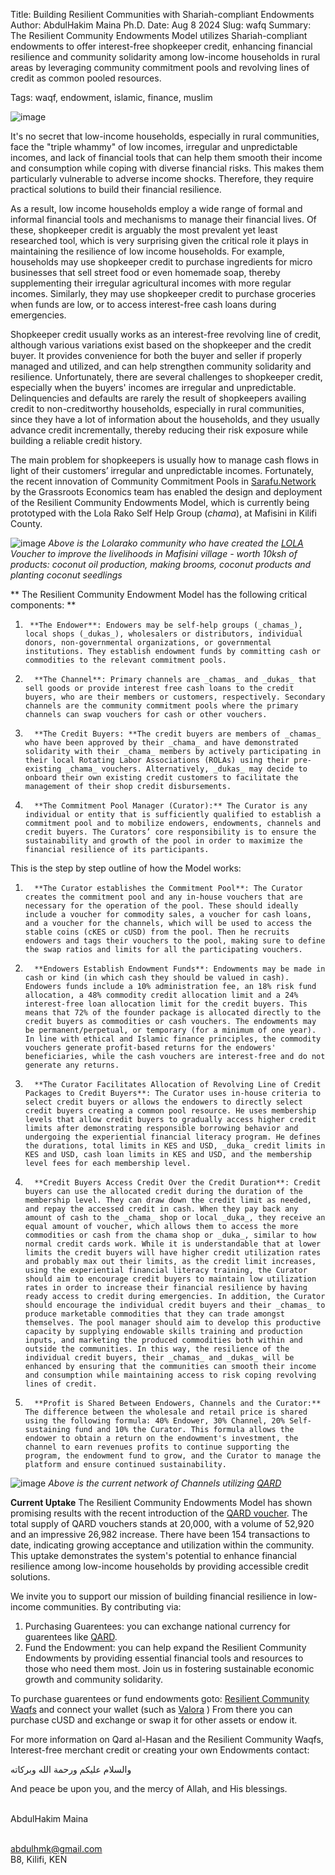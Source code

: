 Title: Building Resilient Communities with Shariah-compliant Endowments
Author: AbdulHakim Maina Ph.D.
Date: Aug 8 2024
Slug: wafq
Summary: The Resilient Community Endowments Model utilizes Shariah-compliant endowments to offer interest-free shopkeeper credit, enhancing financial resilience and community solidarity among low-income households in rural areas by leveraging community commitment pools and revolving lines of credit as common pooled resources.

Tags: waqf, endowment, islamic, finance, muslim

![image](images/blog/wafq1.webp)


It's no secret that low-income households, especially in rural communities, face the "triple whammy" of low incomes, irregular and unpredictable incomes, and lack of financial tools that can help them smooth their income and consumption while coping with diverse financial risks. This makes them particularly vulnerable to adverse income shocks. Therefore, they require practical solutions to build their financial resilience.

As a result, low income households employ a wide range of formal and informal financial tools and mechanisms to manage their financial lives. Of these, shopkeeper credit is arguably the most prevalent yet least researched tool, which is very surprising given the critical role it plays in maintaining the resilience of low income households. For example, households may use shopkeeper credit to purchase ingredients for micro businesses that sell street food or even homemade soap, thereby supplementing their irregular agricultural incomes with more regular incomes. Similarly, they may use shopkeeper credit to purchase groceries when funds are low, or to access interest-free cash loans during emergencies.

Shopkeeper credit usually works as an interest-free revolving line of credit, although various variations exist based on the shopkeeper and the credit buyer. It provides convenience for both the buyer and seller if properly managed and utilized, and can help strengthen community solidarity and resilience. Unfortunately, there are several challenges to shopkeeper credit, especially when the buyers' incomes are irregular and unpredictable. Delinquencies and defaults are rarely the result of shopkeepers availing credit to non-creditworthy households, especially in rural communities, since they have a lot of information about the households, and they usually advance credit incrementally, thereby reducing their risk exposure while building a reliable credit history.

The main problem for shopkeepers is usually how to manage cash flows in light of their customers’ irregular and unpredictable incomes. Fortunately, the recent innovation of Community Commitment Pools in [Sarafu.Network](https://sarafu.network) by the Grassroots Economics team has enabled the design and deployment of the Resilient Community Endowments Model, which is currently being prototyped with the Lola Rako Self Help Group (_chama_), at Mafisini in Kilifi County.

![image](images/blog/wafq2.webp)
*Above is the Lolarako community who have created the [LOLA](https://sarafu.network/vouchers/0xe0fDD77e4088af987DbB4fFfAd69349A821d5d3D) Voucher to improve the livelihoods in Mafisini village - worth 10ksh of products: coconut oil production, making brooms, coconut products and planting coconut seedlings*

** The Resilient Community Endowment Model has the following critical components: **

1.   	**The Endower**: Endowers may be self-help groups (_chamas_), local shops (_dukas_), wholesalers or distributors, individual donors, non-governmental organizations, or governmental institutions. They establish endowment funds by committing cash or commodities to the relevant commitment pools.

2.       **The Channel**: Primary channels are _chamas_ and _dukas_ that sell goods or provide interest free cash loans to the credit buyers, who are their members or customers, respectively. Secondary channels are the community commitment pools where the primary channels can swap vouchers for cash or other vouchers.


3.       **The Credit Buyers: **The credit buyers are members of _chamas_ who have been approved by their _chama_ and have demonstrated solidarity with their _chama_ members by actively participating in their local Rotating Labor Associations (ROLAs) using their pre-existing _chama_ vouchers. Alternatively, _dukas_ may decide to onboard their own existing credit customers to facilitate the management of their shop credit disbursements.
4.       **The Commitment Pool Manager (Curator):** The Curator is any individual or entity that is sufficiently qualified to establish a commitment pool and to mobilize endowers, endowments, channels and credit buyers. The Curators’ core responsibility is to ensure the sustainability and growth of the pool in order to maximize the financial resilience of its participants.

This is the step by step outline of how the Model works:

1.       **The Curator establishes the Commitment Pool**: The Curator creates the commitment pool and any in-house vouchers that are necessary for the operation of the pool. These should ideally include a voucher for commodity sales, a voucher for cash loans, and a voucher for the channels, which will be used to access the stable coins (cKES or cUSD) from the pool. Then he recruits endowers and tags their vouchers to the pool, making sure to define the swap ratios and limits for all the participating vouchers.
2.       **Endowers Establish Endowment Funds**: Endowments may be made in cash or kind (in which cash they should be valued in cash). Endowers funds include a 10% administration fee, an 18% risk fund allocation, a 48% commodity credit allocation limit and a 24% interest-free loan allocation limit for the credit buyers. This means that 72% of the founder package is allocated directly to the credit buyers as commodities or cash vouchers. The endowments may be permanent/perpetual, or temporary (for a minimum of one year). In line with ethical and Islamic finance principles, the commodity vouchers generate profit-based returns for the endowers' beneficiaries, while the cash vouchers are interest-free and do not generate any returns.
3.       **The Curator Facilitates Allocation of Revolving Line of Credit Packages to Credit Buyers**: The Curator uses in-house criteria to select credit buyers or allows the endowers to directly select credit buyers creating a common pool resource. He uses membership levels that allow credit buyers to gradually access higher credit limits after demonstrating responsible borrowing behavior and undergoing the experiential financial literacy program. He defines the durations, total limits in KES and USD, _duka_ credit limits in KES and USD, cash loan limits in KES and USD, and the membership level fees for each membership level.
4.       **Credit Buyers Access Credit Over the Credit Duration**: Credit buyers can use the allocated credit during the duration of the membership level. They can draw down the credit limit as needed, and repay the accessed credit in cash. When they pay back any amount of cash to the _chama_ shop or local _duka_, they receive an equal amount of voucher, which allows them to access the more commodities or cash from the chama shop or _duka_, similar to how normal credit cards work. While it is understandable that at lower limits the credit buyers will have higher credit utilization rates and probably max out their limits, as the credit limit increases, using the experiential financial literacy training, the Curator should aim to encourage credit buyers to maintain low utilization rates in order to increase their financial resilience by having ready access to credit during emergencies. In addition, the Curator should encourage the individual credit buyers and their _chamas_ to produce marketable commodities that they can trade amongst themselves. The pool manager should aim to develop this productive capacity by supplying endowable skills training and production inputs, and marketing the produced commodities both within and outside the communities. In this way, the resilience of the individual credit buyers, their _chamas_ and _dukas_ will be enhanced by ensuring that the communities can smooth their income and consumption while maintaining access to risk coping revolving lines of credit.
5.       **Profit is Shared Between Endowers, Channels and the Curator:** The difference between the wholesale and retail price is shared using the following formula: 40% Endower, 30% Channel, 20% Self-sustaining fund and 10% the Curator. This formula allows the endower to obtain a return on the endowment's investment, the channel to earn revenues profits to continue supporting the program, the endowment fund to grow, and the Curator to manage the platform and ensure continued sustainability.


![image](images/blog/wafq3.webp)
*Above is the current network of Channels utilizing [QARD](https://sarafu.network/vouchers/0x5Cb0B17DbFa80D873A161D61a093bAd2B1809b07)*

**Current Uptake** The Resilient Community Endowments Model has shown promising results with the recent introduction of the [QARD voucher](https://sarafu.network/vouchers/0x5Cb0B17DbFa80D873A161D61a093bAd2B1809b07). The total supply of QARD vouchers stands at 20,000, with a volume of 52,920 and an impressive 26,982 increase. There have been 154 transactions to date, indicating growing acceptance and utilization within the community. This uptake demonstrates the system's potential to enhance financial resilience among low-income households by providing accessible credit solutions.

We invite you to support our mission of building financial resilience in low-income communities. By contributing via:

1. Purchasing Guarentees: you can exchange national currency for guarentees like [QARD](https://sarafu.network/vouchers/0x5Cb0B17DbFa80D873A161D61a093bAd2B1809b07).
2. Fund the Endowment: you can help expand the Resilient Community Endowments by providing essential financial tools and resources to those who need them most. Join us in fostering sustainable economic growth and community solidarity.

To purchase guarentees or fund endowments goto: [Resilient Community Waqfs](https://sarafu.network/pools/0x1e40951d7a28147D8B4A554C60c42766C92e2Fc6) and connect your wallet (such as [Valora](https://valora.xyz/) ) From there you can purchase cUSD and exchange or swap it for other assets or endow it. 

For more information on Qard al-Hasan and the Resilient Community Waqfs, Interest-free merchant credit or creating your own Endowments contact:

والسلام عليكم ورحمة الله وبركاته

   And peace be upon you, and the mercy of Allah, and His blessings.
   
<br>AbdulHakim Maina

<br>abdulhmk@gmail.com
<br>B8, Kilifi, KEN

